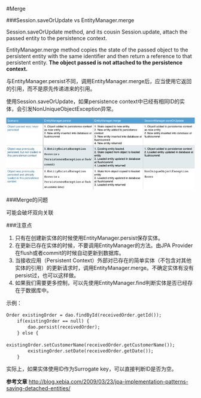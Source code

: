 #Merge

###Session.saveOrUpdate vs  EntityManager.merge

Session.saveOrUpdate method, and its cousin Session.update, attach the passed entity to the persistence context.

EntityManager.merge method copies the state of the passed object to the persistent entity with the same identifier and then return a reference to that persistent entity. **The object passed is not attached to the persistence context.**

与EntityManager.persist不同，调用EntityManager.merge后，应当使用它返回的引用，而不是原先传递进来的引用。

使用Session.saveOrUpdate，如果persistence context中已经有相同ID的实体，会引发NonUniqueObjectException异常。

![](img/merge_save.png)

###Merge的问题

可能会破坏双向关联

###注意点

1. 只有在创建新实体的时候使用EntityManager.persist保存实体。
2. 在更新已存在实体的时候，不要调用EntityManager的方法。由JPA Provider在flush或者commit的时候自动更新到数据库。
3. 当接收应用（Persistent Context）外部对已存在的简单实体（不包含对其他实体的引用）的更新请求时，调用EntityManager.merge。不确定实体有没有persist过，也可以这样做。
4. 如果我们需要更多控制，可以先使用EntityManager.find判断实体是否已经存在于数据库中。

示例：

```
Order existingOrder = dao.findById(receivedOrder.getId());
	if(existingOrder == null) {
		dao.persist(receivedOrder);
	} else {
		existingOrder.setCustomerName(receivedOrder.getCustomerName());
		existingOrder.setDate(receivedOrder.getDate());
	}

```

实际上，如果实体使用ID作为Surrogate key，可以直接判断ID是否为空。


**参考文章** http://blog.xebia.com/2009/03/23/jpa-implementation-patterns-saving-detached-entities/